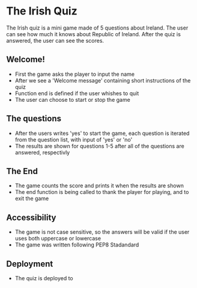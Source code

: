 # The Irish Quiz
The Irish quiz is a mini game made of 5 questions about Ireland.
The user can see how much it knows about Republic of Ireland.
After the quiz is answered, the user can see the scores.

## Welcome!

* First the game asks the player to input the name
* After we see a 'Welcome message' containing short instructions of the quiz
* Function end is defined if the user whishes to quit
* The user can choose to start or stop the game 

## The questions

* After the users writes 'yes' to start the game, each question is iterated from the question list, with input of 'yes' or 'no'
* The results are shown for questions 1-5 after all of the questions are answered, respectivly

## The End

* The game counts the score and prints it when the results are shown
* The end function is being called to thank the player for playing, and to exit the game

## Accessibility

* The game is not case sensitive, so the answers will be valid if the user uses both uppercase or lowercase
* The game was written following PEP8 Stadandard

## Deployment

* The quiz is deployed to 
